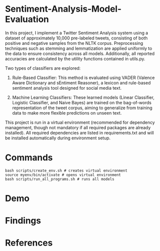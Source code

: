 # Sentiment-Analysis-Model-Evaluation

In this project, I implement a Twitter Sentiment Analysis system using a dataset of
approximately 10,000 pre-labeled tweets, consisting of both positive and negative samples
from the NLTK corpus. Preprocessing techniques such as stemming and lemmatization are 
applied uniformly to the data to ensure consistency across all models. Additionally, all 
reported accuracies are calculated by the utility functions contained in utils.py.

Two types of classifiers are explored:
1. Rule-Based Classifier: This method is evaluated using VADER (Valence Aware Dictionary
and sEntiment Reasoner), a lexicon and rule-based sentiment analysis tool designed for
social media text.

2. Machine Learning Classifiers: These learned models (Linear Classifier, Logistic Classifier,
and Naive Bayes) are trained on the bag-of-words representation of the tweet corpus, aiming to
generalize from training data to make more flexible predictions on unseen text. 

This project is run in a virtual environment (recommended for dependency
management, though not mandatory if all required packages are already installed).
All required dependencies are listed in requirements.txt and will be installed
automatically during environment setup.

# Commands
```
bash scripts/create_env.sh # creates virtual environment
source myenv/bin/activate # opens virtual environment
bash scripts/run_all_programs.sh # runs all models
```

# Demo

# Findings

# References
